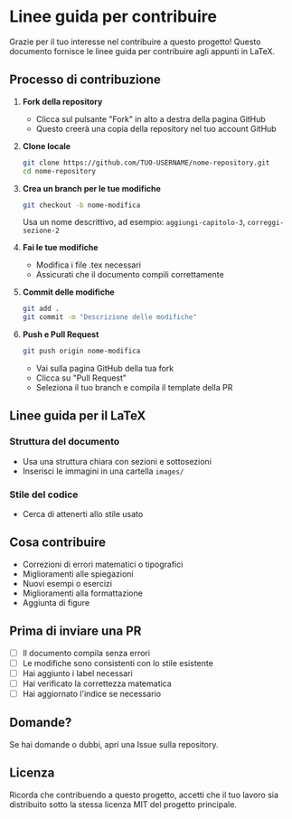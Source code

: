 # Linee guida per contribuire

Grazie per il tuo interesse nel contribuire a questo progetto! Questo documento fornisce le linee guida per contribuire agli appunti in LaTeX.

## Processo di contribuzione

1. **Fork della repository**
   - Clicca sul pulsante "Fork" in alto a destra della pagina GitHub
   - Questo creerà una copia della repository nel tuo account GitHub

2. **Clone locale**
   ```bash
   git clone https://github.com/TUO-USERNAME/nome-repository.git
   cd nome-repository
   ```

3. **Crea un branch per le tue modifiche**
   ```bash
   git checkout -b nome-modifica
   ```
   Usa un nome descrittivo, ad esempio: `aggiungi-capitolo-3`, `correggi-sezione-2`

4. **Fai le tue modifiche**
   - Modifica i file .tex necessari
   - Assicurati che il documento compili correttamente

5. **Commit delle modifiche**
   ```bash
   git add .
   git commit -m "Descrizione delle modifiche"
   ```

6. **Push e Pull Request**
   ```bash
   git push origin nome-modifica
   ```
   - Vai sulla pagina GitHub della tua fork
   - Clicca su "Pull Request"
   - Seleziona il tuo branch e compila il template della PR

## Linee guida per il LaTeX

### Struttura del documento
- Usa una struttura chiara con sezioni e sottosezioni
- Inserisci le immagini in una cartella `images/`

### Stile del codice
- Cerca di attenerti allo stile usato

## Cosa contribuire

- Correzioni di errori matematici o tipografici
- Miglioramenti alle spiegazioni
- Nuovi esempi o esercizi
- Miglioramenti alla formattazione
- Aggiunta di figure

## Prima di inviare una PR

- [ ] Il documento compila senza errori
- [ ] Le modifiche sono consistenti con lo stile esistente
- [ ] Hai aggiunto i label necessari
- [ ] Hai verificato la correttezza matematica
- [ ] Hai aggiornato l'indice se necessario

## Domande?

Se hai domande o dubbi, apri una Issue sulla repository.

## Licenza

Ricorda che contribuendo a questo progetto, accetti che il tuo lavoro sia distribuito sotto la stessa licenza MIT del progetto principale.
